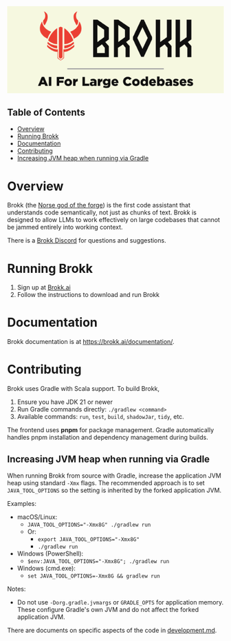 <p align="center">
  <img src="docs/brokk.png" alt="Brokk – the forge god" width="600">
</p>

## Table of Contents
- [Overview](#overview)
- [Running Brokk](#running-brokk)
- [Documentation](#documentation)
- [Contributing](#contributing)
- [Increasing JVM heap when running via Gradle](#increasing-jvm-heap-when-running-via-gradle)

# Overview

Brokk (the [Norse god of the forge](https://en.wikipedia.org/wiki/Brokkr))
is the first code assistant that understands code semantically, not just
as chunks of text.  Brokk is designed to allow LLMs to work effectively
on large codebases that cannot be jammed entirely into working context.

There is a [Brokk Discord](https://discord.gg/QjhQDK8kAj) for questions and suggestions.

# Running Brokk

1. Sign up at [Brokk.ai](https://brokk.ai/)
1. Follow the instructions to download and run Brokk

# Documentation

Brokk documentation is at https://brokk.ai/documentation/.

# Contributing

Brokk uses Gradle with Scala support. To build Brokk,
1. Ensure you have JDK 21 or newer
2. Run Gradle commands directly: `./gradlew <command>`
3. Available commands: `run`, `test`, `build`, `shadowJar`, `tidy`, etc.

The frontend uses **pnpm** for package management. Gradle automatically handles pnpm installation and dependency management during builds.

## Increasing JVM heap when running via Gradle

When running Brokk from source with Gradle, increase the application JVM heap using standard `-Xmx` flags. The recommended approach is to set `JAVA_TOOL_OPTIONS` so the setting is inherited by the forked application JVM.

Examples:
- macOS/Linux:
  - `JAVA_TOOL_OPTIONS="-Xmx8G" ./gradlew run`
  - Or:
    - `export JAVA_TOOL_OPTIONS="-Xmx8G"`
    - `./gradlew run`
- Windows (PowerShell):
  - `$env:JAVA_TOOL_OPTIONS="-Xmx8G"; ./gradlew run`
- Windows (cmd.exe):
  - `set JAVA_TOOL_OPTIONS=-Xmx8G && gradlew run`

Notes:
- Do not use `-Dorg.gradle.jvmargs` or `GRADLE_OPTS` for application memory. These configure Gradle's own JVM and do not affect the forked application JVM.

There are documents on specific aspects of the code in [development.md](https://github.com/BrokkAi/brokk/tree/master/app/src/main/development.md).
